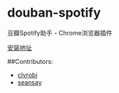 douban-spotify
==============

豆瓣Spotify助手 - Chrome浏览器插件

[安装地址](https://chrome.google.com/webstore/detail/polgphocmcfbkknkccfelnfbmahibefc)

##Contributors:
* [clvrobj](https://github.com/clvrobj)
* [seansay](https://github.com/seansay)